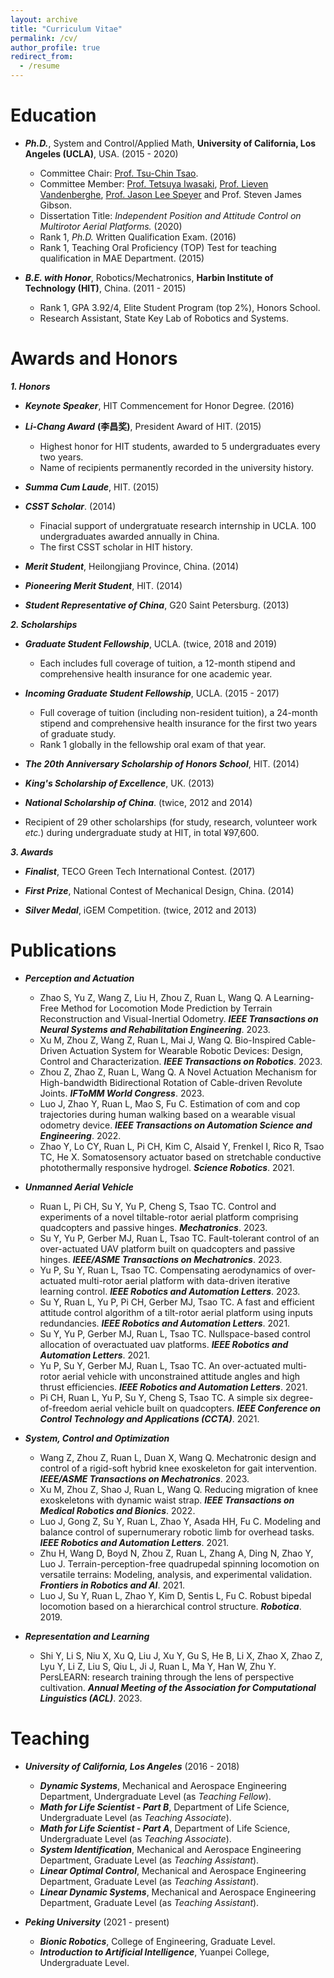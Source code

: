 ```yaml
---
layout: archive
title: "Curriculum Vitae"
permalink: /cv/
author_profile: true
redirect_from:
  - /resume
---
```



Education
======

* ***Ph.D.***, System and Control/Applied Math, **University of California, Los Angeles (UCLA)**, USA. (2015 - 2020)
  * Committee Chair: [Prof. Tsu-Chin Tsao](https://scholar.google.com/citations?user=wADiNucAAAAJ&hl=en&oi=ao).
  * Committee Member: [Prof. Tetsuya Iwasaki](https://scholar.google.com/citations?user=qms2I9sAAAAJ&hl=en&oi=sra), [Prof. Lieven Vandenberghe](https://scholar.google.com/citations?user=WLptLzgAAAAJ&hl=en&oi=ao), [Prof. Jason Lee Speyer](https://scholar.google.com/citations?user=irjxV4gAAAAJ&hl=en) and Prof. Steven James Gibson.
  * Dissertation Title: *Independent Position and Attitude Control on Multirotor Aerial Platforms.* (2020)
  * Rank 1, *Ph.D.* Written Qualification Exam. (2016)
  * Rank 1, Teaching Oral Proficiency (TOP) Test for teaching qualification in MAE Department. (2015)


* ***B.E. with Honor***, Robotics/Mechatronics, **Harbin Institute of Technology (HIT)**, China. (2011 - 2015)
  * Rank 1, GPA 3.92/4, Elite Student Program (top 2%), Honors School.
  * Research Assistant, State Key Lab of Robotics and Systems.

Awards and Honors
======
***1. Honors***

* ***Keynote Speaker***, HIT Commencement for Honor Degree. (2016)

* ***Li-Chang Award*** **(李昌奖)**, President Award of HIT. (2015)
  * Highest honor for HIT students, awarded to 5 undergraduates every two years.
  * Name of recipients permanently recorded in the university history.
 
* ***Summa Cum Laude***, HIT. (2015)

* ***CSST Scholar***. (2014)
  * Finacial support of undergratuate research internship in UCLA. 100 undergraduates awarded annually in China.
  * The first CSST scholar in HIT history.
 
* ***Merit Student***, Heilongjiang Province, China. (2014)

* ***Pioneering Merit Student***, HIT. (2014)

* ***Student Representative of China***, G20 Saint Petersburg. (2013)

***2. Scholarships***
* ***Graduate Student Fellowship***, UCLA. (twice, 2018 and 2019)
  *  Each includes full coverage of tuition, a 12-month stipend and comprehensive health insurance for one academic year.
    
* ***Incoming Graduate Student Fellowship***, UCLA. (2015 - 2017)
  * Full coverage of tuition (including non-resident tuition), a 24-month stipend and comprehensive health insurance for the first two years of graduate study.
  * Rank 1 globally in the fellowship oral exam of that year.
 
* ***The 20th Anniversary Scholarship of Honors School***, HIT. (2014) 

* ***King's Scholarship of Excellence***, UK. (2013)

* ***National Scholarship of China***. (twice, 2012 and 2014)

* Recipient of 29 other scholarships (for study, research, volunteer work *etc.*) during undergraduate study at HIT, in total ¥97,600.

***3. Awards***
* ***Finalist***, TECO Green Tech International Contest. (2017)

* ***First Prize***, National Contest of Mechanical Design, China. (2014)

* ***Silver Medal***, iGEM Competition. (twice, 2012 and 2013)

Publications
======
* ***Perception and Actuation***
    * Zhao S, Yu Z, Wang Z, Liu H, Zhou Z, Ruan L, Wang Q. A Learning-Free Method for Locomotion Mode Prediction by Terrain Reconstruction and Visual-Inertial Odometry. ***IEEE Transactions on Neural Systems and Rehabilitation Engineering***. 2023.
    * Xu M, Zhou Z, Wang Z, Ruan L, Mai J, Wang Q. Bio-Inspired Cable-Driven Actuation System for Wearable Robotic Devices: Design, Control and Characterization. ***IEEE Transactions on Robotics***. 2023.
    * Zhou Z, Zhao Z, Ruan L, Wang Q. A Novel Actuation Mechanism for High-bandwidth Bidirectional Rotation of Cable-driven Revolute Joints. ***IFToMM World Congress***. 2023.
    * Luo J, Zhao Y, Ruan L, Mao S, Fu C. Estimation of com and cop trajectories during human walking based on a wearable visual odometry device. ***IEEE Transactions on Automation Science and Engineering***. 2022.
    * Zhao Y, Lo CY, Ruan L, Pi CH, Kim C, Alsaid Y, Frenkel I, Rico R, Tsao TC, He X. Somatosensory actuator based on stretchable conductive photothermally responsive hydrogel. ***Science Robotics***. 2021.

* ***Unmanned Aerial Vehicle***
  * Ruan L, Pi CH, Su Y, Yu P, Cheng S, Tsao TC. Control and experiments of a novel tiltable-rotor aerial platform comprising quadcopters and passive hinges. ***Mechatronics***. 2023.
  * Su Y, Yu P, Gerber MJ, Ruan L, Tsao TC. Fault-tolerant control of an over-actuated UAV platform built on quadcopters and passive hinges. ***IEEE/ASME Transactions on Mechatronics***. 2023.
  * Yu P, Su Y, Ruan L, Tsao TC. Compensating aerodynamics of over-actuated multi-rotor aerial platform with data-driven iterative learning control. ***IEEE Robotics and Automation Letters***. 2023.
  * Su Y, Ruan L, Yu P, Pi CH, Gerber MJ, Tsao TC. A fast and efficient attitude control algorithm of a tilt-rotor aerial platform using inputs redundancies. ***IEEE Robotics and Automation Letters***. 2021.
  * Su Y, Yu P, Gerber MJ, Ruan L, Tsao TC. Nullspace-based control allocation of overactuated uav platforms. ***IEEE Robotics and Automation Letters***. 2021.
  * Yu P, Su Y, Gerber MJ, Ruan L, Tsao TC. An over-actuated multi-rotor aerial vehicle with unconstrained attitude angles and high thrust efficiencies. ***IEEE Robotics and Automation Letters***. 2021.
  * Pi CH, Ruan L, Yu P, Su Y, Cheng S, Tsao TC. A simple six degree-of-freedom aerial vehicle built on quadcopters. ***IEEE Conference on Control Technology and Applications (CCTA)***. 2021.

* ***System, Control and Optimization***
  * Wang Z, Zhou Z, Ruan L, Duan X, Wang Q. Mechatronic design and control of a rigid-soft hybrid knee exoskeleton for gait intervention. ***IEEE/ASME Transactions on Mechatronics***. 2023.
  * Xu M, Zhou Z, Shao J, Ruan L, Wang Q. Reducing migration of knee exoskeletons with dynamic waist strap. ***IEEE Transactions on Medical Robotics and Bionics***. 2022.
  * Luo J, Gong Z, Su Y, Ruan L, Zhao Y, Asada HH, Fu C. Modeling and balance control of supernumerary robotic limb for overhead tasks. ***IEEE Robotics and Automation Letters***. 2021.
  * Zhu H, Wang D, Boyd N, Zhou Z, Ruan L, Zhang A, Ding N, Zhao Y, Luo J. Terrain-perception-free quadrupedal spinning locomotion on versatile terrains: Modeling, analysis, and experimental validation. ***Frontiers in Robotics and AI***. 2021.
  * Luo J, Su Y, Ruan L, Zhao Y, Kim D, Sentis L, Fu C. Robust bipedal locomotion based on a hierarchical control structure. ***Robotica***. 2019.

* ***Representation and Learning***
  * Shi Y, Li S, Niu X, Xu Q, Liu J, Xu Y, Gu S, He B, Li X, Zhao X, Zhao Z, Lyu Y, Li Z, Liu S, Qiu L, Ji J, Ruan L, Ma Y, Han W, Zhu Y. PersLEARN: research training through the lens of perspective cultivation. ***Annual Meeting of the Association for Computational Linguistics (ACL)***. 2023. 
 
Teaching
======
* ***University of California, Los Angeles*** (2016 - 2018)
  * ***Dynamic Systems***, Mechanical and Aerospace Engineering Department, Undergraduate Level (as *Teaching Fellow*).
  * ***Math for Life Scientist - Part B***, Department of Life Science, Undergraduate Level (as *Teaching Associate*).
  * ***Math for Life Scientist - Part A***, Department of Life Science, Undergraduate Level (as *Teaching Associate*).
  * ***System Identification***, Mechanical and Aerospace Engineering Department, Graduate Level (as *Teaching Assistant*).
  * ***Linear Optimal Control***, Mechanical and Aerospace Engineering Department, Graduate Level (as *Teaching Assistant*).
  * ***Linear Dynamic Systems***, Mechanical and Aerospace Engineering Department, Graduate Level (as *Teaching Assistant*).

* ***Peking University*** (2021 - present)
  * ***Bionic Robotics***, College of Engineering, Graduate Level.
  * ***Introduction to Artificial Intelligence***, Yuanpei College, Undergraduate Level.
